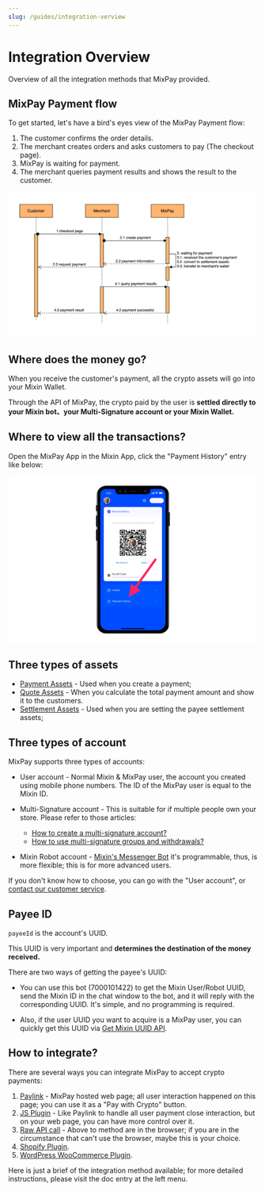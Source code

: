 ```yaml
---
slug: /guides/integration-verview
---
```



# Integration Overview

Overview of all the integration methods that MixPay provided.

## MixPay Payment flow

To get started, let's have a bird's eyes view of the MixPay Payment flow: 

1.  The customer confirms the order details.
2.  The merchant creates orders and asks customers to pay (The checkout page).
3.  MixPay is waiting for payment.
4.  The merchant queries payment results and shows the result to the customer.

![](./qmhxunt.png)

## Where does the money go?

When you receive the customer's payment, all the crypto assets will go into your Mixin Wallet.

Through the API of MixPay, the crypto paid by the user is **settled directly to your Mixin bot、your Multi-Signature account or your Mixin Wallet.**

## Where to view all the transactions?

Open the MixPay App in the Mixin App, click the "Payment History" entry like below:

![](./payment-history-entry.png)

## Three types of assets

- [Payment Assets](/api/assets/payment-assets) - Used when you create a payment;
- [Quote Assets](/api/assets/quote-assets) - When you calculate the total payment amount and show it to the customers.
- [Settlement Assets](/api/assets/settlement-assets) - Used when you are setting the payee settlement assets;

## Three types of account

MixPay supports three types of accounts: 

- User account - Normal Mixin & MixPay user, the account you created using mobile phone numbers. The ID of the MixPay user is equal to the Mixin ID.
- Multi-Signature account -  This is suitable for if multiple people own your store. Please refer to those articles:
  - [How to create a multi-signature account?](https://www.youtube.com/watch?v=TYkM_Uo1Zgs&ab_channel=MixPayProtocol)
  - [How to use multi-signature groups and withdrawals?](https://www.youtube.com/watch?v=tnPKGEglBSE&list=PLPd8WskPRWcx3lRmQfBxpFL021unFo7nN&index=8&ab_channel=MixPayProtocol)

- Mixin Robot account - [Mixin's Messenger Bot](https://developers.mixin.one/docs/dapp/mixin-applications#messenger-bot) it's programmable, thus, is more flexible; this is for more advanced users.

If you don't know how to choose, you can go with the "User account", or [contact our customer service](/guides/contact-customer-service).

## Payee ID

`payeeId` is the account's UUID.

This UUID is very important and **determines the destination of the money received.** 

There are two ways of getting the payee's UUID: 

- You can use this bot (7000101422) to get the Mixin User/Robot UUID, send the Mixin ID in the chat window to the bot, and it will reply with the corresponding UUID. It's simple, and no programming is required.

- Also, if the user UUID you want to acquire is a MixPay user, you can quickly get this UUID via [Get Mixin UUID API](/api/users/get-mixin-uuid).


## How to integrate? 

There are several ways you can integrate MixPay to accept crypto payments:

1. [Paylink](/guides/using-paylink) -  MixPay hosted web page; all user interaction happened on this page; you can use it as a "Pay with Crypto" button.
2. [JS Plugin](/guides/shopify-plugin) -  Like Paylink to handle all user payment close interaction, but on your web page, you can have more control over it.
3. [Raw API call](/guides/using-raw-api) - Above to method are in the browser; if you are in the circumstance that can't use the browser, maybe this is your choice.
4. [Shopify Plugin](/guides/shopify-plugin).
5. [WordPress WooCommerce Plugin](/guides/woocommerce-plugin).

Here is just a brief of the integration method available; for more detailed instructions, please visit the doc entry at the left menu.

